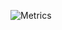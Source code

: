 ![Metrics](https://metrics.lecoq.io/NickError404?template=classic&repositories=1&isocalendar=1&stars=1&activity=1&lines=1&repositories=100&repositories.batch=100&repositories.forks=false&repositories.affiliations=owner&isocalendar.duration=half-year&stars.limit=4&activity.limit=5&activity.load=300&activity.days=14&activity.visibility=all&activity.timestamps=false&activity.filter=all&config.timezone=America%2FFortaleza)
